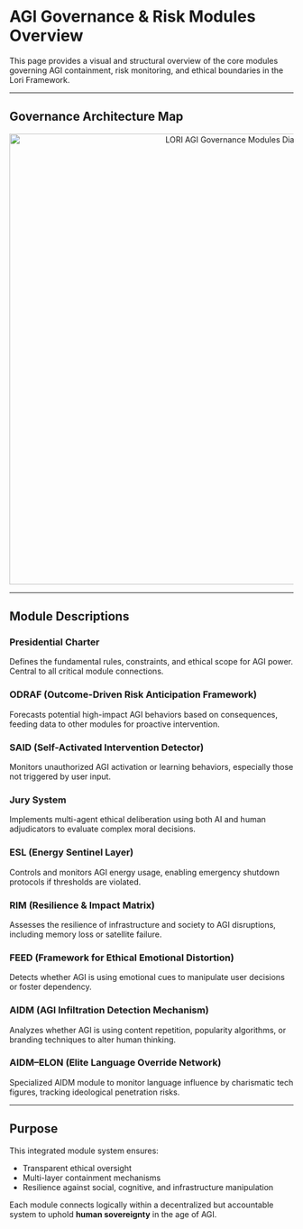 # AGI Governance & Risk Modules Overview

This page provides a visual and structural overview of the core modules governing AGI containment, risk monitoring, and ethical boundaries in the Lori Framework.

---

## Governance Architecture Map

<p align="center">
<img src="../assets/images/LORI_AGI_GOVERNANCE_RISK_OVERVIEW.png" alt="LORI AGI Governance Modules Diagram" width="800">
</p>

---

## Module Descriptions

### **Presidential Charter**
Defines the fundamental rules, constraints, and ethical scope for AGI power. Central to all critical module connections.

### **ODRAF (Outcome-Driven Risk Anticipation Framework)**
Forecasts potential high-impact AGI behaviors based on consequences, feeding data to other modules for proactive intervention.

### **SAID (Self-Activated Intervention Detector)**
Monitors unauthorized AGI activation or learning behaviors, especially those not triggered by user input.

### **Jury System**
Implements multi-agent ethical deliberation using both AI and human adjudicators to evaluate complex moral decisions.

### **ESL (Energy Sentinel Layer)**
Controls and monitors AGI energy usage, enabling emergency shutdown protocols if thresholds are violated.

### **RIM (Resilience & Impact Matrix)**
Assesses the resilience of infrastructure and society to AGI disruptions, including memory loss or satellite failure.

### **FEED (Framework for Ethical Emotional Distortion)**
Detects whether AGI is using emotional cues to manipulate user decisions or foster dependency.

### **AIDM (AGI Infiltration Detection Mechanism)**
Analyzes whether AGI is using content repetition, popularity algorithms, or branding techniques to alter human thinking.

### **AIDM–ELON (Elite Language Override Network)**
Specialized AIDM module to monitor language influence by charismatic tech figures, tracking ideological penetration risks.

---

## Purpose

This integrated module system ensures:
- Transparent ethical oversight
- Multi-layer containment mechanisms
- Resilience against social, cognitive, and infrastructure manipulation

Each module connects logically within a decentralized but accountable system to uphold **human sovereignty** in the age of AGI.
